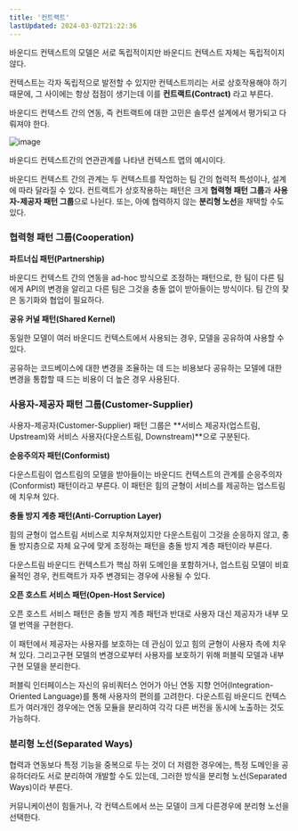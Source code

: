 ```yaml
---
title: '컨트랙트'
lastUpdated: 2024-03-02T21:22:36
---
```


바운디드 컨텍스트의 모델은 서로 독립적이지만 바운디드 컨텍스트 자체는 독립적이지 않다.

컨텍스트는 각자 독립적으로 발전할 수 있지만 컨텍스트끼리는 서로 상호작용해야 하기 때문에, 그 사이에는 항상 접점이 생기는데 이를 **컨트랙트(Contract)** 라고 부른다.

바운디드 컨텍스트 간의 연동, 즉 컨트랙트에 대한 고민은 솔루션 설계에서 평가되고 다뤄져야 한다.

![image](https://user-images.githubusercontent.com/81006587/205544839-392eae40-d468-4825-95b5-a438477000b9.png)

바운디드 컨텍스트간의 연관관계를 나타낸 컨텍스트 맵의 예시이다.

바운디드 컨텍스트 간의 관계는 두 컨텍스트를 작업하는 팀 간의 협력적 특성이나, 설계에 따라 달라질 수 있다.  컨트랙트가 상호작용하는 패턴은 크게 **협력형 패턴 그룹**과 **사용자-제공자 패턴 그룹**으로 나뉜다. 또는, 아예 협력하지 않는 **분리형 노선**을 채택할 수도 있다.

### 협력형 패턴 그룹(Cooperation)

**파트너십 패턴(Partnership)**

바운디드 컨텍스트 간의 연동을 ad-hoc 방식으로 조정하는 패턴으로, 한 팀이 다른 팀에게 API의 변경을 알리고 다른 팀은 그것을 충돌 없이 받아들이는 방식이다. 팀 간의 잦은 동기화와 협업이 필요하다.

**공유 커널 패턴(Shared Kernel)**

동일한 모델이 여러 바운디드 컨텍스트에서 사용되는 경우, 모델을 공유하여 사용할 수 있다.

공유하는 코드베이스에 대한 변경을 조율하는 데 드는 비용보다 공유하는 모델에 대한 변경을 통합할 때 드는 비용이 더 높은 경우 사용된다.

### 사용자-제공자 패턴 그룹(Customer-Supplier)

사용자-제공자(Customer-Supplier) 패턴 그룹은 **서비스 제공자(업스트림, Upstream)와 서비스 사용자(다운스트림, Downstream)**으로 구분된다.

**순응주의자 패턴(Conformist)**

다운스트림이 업스트림의 모델을 받아들이는 바운디드 컨텍스트의 관계를 순응주의자(Conformist) 패턴이라고 부른다. 이 패턴은 힘의 균형이 서비스를 제공하는 업스트림에 치우쳐 있다. 

****충돌 방지 계층 패턴(Anti-Corruption Layer)****

힘의 균형이 업스트림 서비스로 치우쳐져있지만 다운스트림이 그것을 순응하지 않고, 충돌 방지층으로 자체 요구에 맞게 조정하는 패턴을 충돌 방지 계층 패턴이라 부른다.

다운스트림 바운디드 컨텍스트가 핵심 하위 도메인을 포함하거나, 업스트림 모델이 비효율적인 경우, 컨트랙트가 자주 변경되는 경우에 사용될 수 있다. 

****오픈 호스트 서비스 패턴(Open-Host Service)****

오픈 호스트 서비스 패턴은 충돌 방지 계층 패턴과 반대로 사용자 대신 제공자가 내부 모델 번역을 구현한다.

이 패턴에서 제공자는 사용자를 보호하는 데 관심이 있고 힘의 균형이 사용자 측에 치우쳐 있다. 그리고구현 모델의 변경으로부터 사용자를 보호하기 위해 퍼블릭 모델과 내부 구현 모델을 분리한다.

퍼블릭 인터페이스는 자신의 유비쿼터스 언어가 아닌 연동 지향 언어(Integration-Oriented Language)를 통해 사용자의 편의를 고려한다. 다운스트림 바운디드 컨텍스트가 여러개인 경우에는 연동 모듈을 분리하여 각각 다른 버전을 동시에 노출하는 것도 가능하다.

### **분리형 노선(Separated Ways)**

협력과 연동보다 특정 기능을 중복으로 두는 것이 더 저렴한 경우에는, 특정 도메인을 공유하더라도 서로 분리하여 개발할 수도 있는데, 그러한 방식을 분리형 노선(Separated Ways)이라 부른다.

커뮤니케이션이 힘들거나, 각 컨텍스트에서 쓰는 모델이 크게 다른경우에 분리형 노선을 선택한다.